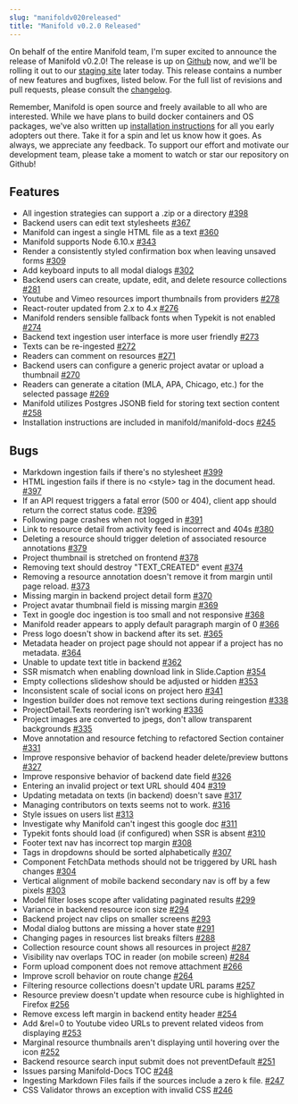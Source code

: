 ```yaml
---
slug: "manifoldv020released"
title: "Manifold v0.2.0 Released"
---
```


On behalf of the entire Manifold team, I'm super excited to announce the release of Manifold v0.2.0! The release is up on [Github](https://github.com/ManifoldScholar/manifold/tree/v0.2.0) now, and we'll be rolling it out to our [staging site](http://staging.manifoldapp.org) later today. This release contains a number of new features and bugfixes, listed below. For the full list of revisions and pull requests, please consult the [changelog](https://github.com/ManifoldScholar/manifold/blob/v0.2.0/CHANGELOG.md).

<!--truncate-->

Remember, Manifold is open source and freely available to all who are interested. While we have plans to build docker containers and OS packages, we've also written up [installation instructions](https://github.com/ManifoldScholar/manifold-docs/blob/master/developers/installation/development.md) for all you early adopters out there. Take it for a spin and let us know how it goes. As always, we appreciate any feedback. To support our effort and motivate our development team, please take a moment to watch or star our repository on Github!

## Features

- All ingestion strategies can support a .zip or a directory [#398](https://github.com/ManifoldScholar/manifold/issues/398)
- Backend users can edit text stylesheets [#367](https://github.com/ManifoldScholar/manifold/issues/367)
- Manifold can ingest a single HTML file as a text [#360](https://github.com/ManifoldScholar/manifold/issues/360)
- Manifold supports Node 6.10.x [#343](https://github.com/ManifoldScholar/manifold/issues/343)
- Render a consistently styled confirmation box when leaving unsaved forms [#309](https://github.com/ManifoldScholar/manifold/issues/309)
- Add keyboard inputs to all modal dialogs [#302](https://github.com/ManifoldScholar/manifold/issues/302)
- Backend users can create, update, edit, and delete resource collections [#281](https://github.com/ManifoldScholar/manifold/issues/281)
- Youtube and Vimeo resources import thumbnails from providers [#278](https://github.com/ManifoldScholar/manifold/issues/278)
- React-router updated from 2.x to 4.x [#276](https://github.com/ManifoldScholar/manifold/issues/276)
- Manifold renders sensible fallback fonts when Typekit is not enabled [#274](https://github.com/ManifoldScholar/manifold/issues/274)
- Backend text ingestion user interface is more user friendly [#273](https://github.com/ManifoldScholar/manifold/issues/273)
- Texts can be re-ingested [#272](https://github.com/ManifoldScholar/manifold/issues/272)
- Readers can comment on resources [#271](https://github.com/ManifoldScholar/manifold/issues/271)
- Backend users can configure a generic project avatar or upload a thumbnail [#270](https://github.com/ManifoldScholar/manifold/issues/270)
- Readers can generate a citation (MLA, APA, Chicago, etc.) for the selected passage [#269](https://github.com/ManifoldScholar/manifold/issues/269)
- Manifold utilizes Postgres JSONB field for storing text section content [#258](https://github.com/ManifoldScholar/manifold/issues/258)
- Installation instructions are included in manifold/manifold-docs [#245](https://github.com/ManifoldScholar/manifold/issues/245)

## Bugs

- Markdown ingestion fails if there's no stylesheet [#399](https://github.com/ManifoldScholar/manifold/issues/399)
- HTML ingestion fails if there is no \<style\> tag in the document head. [#397](https://github.com/ManifoldScholar/manifold/issues/397)
- If an API request triggers a fatal error (500 or 404), client app should return the correct status code. [#396](https://github.com/ManifoldScholar/manifold/issues/396)
- Following page crashes when not logged in [#391](https://github.com/ManifoldScholar/manifold/issues/391)
- Link to resource detail from activity feed is incorrect and 404s [#380](https://github.com/ManifoldScholar/manifold/issues/380)
- Deleting a resource should trigger deletion of associated resource annotations [#379](https://github.com/ManifoldScholar/manifold/issues/379)
- Project thumbnail is stretched on frontend [#378](https://github.com/ManifoldScholar/manifold/issues/378)
- Removing text should destroy "TEXT\_CREATED" event [#374](https://github.com/ManifoldScholar/manifold/issues/374)
- Removing a resource annotation doesn't remove it from margin until page reload. [#373](https://github.com/ManifoldScholar/manifold/issues/373)
- Missing margin in backend project detail form [#370](https://github.com/ManifoldScholar/manifold/issues/370)
- Project avatar thumbnail field is missing margin [#369](https://github.com/ManifoldScholar/manifold/issues/369)
- Text in google doc ingestion is too small and not responsive [#368](https://github.com/ManifoldScholar/manifold/issues/368)
- Manifold reader appears to apply default paragraph margin of 0 [#366](https://github.com/ManifoldScholar/manifold/issues/366)
- Press logo doesn't show in backend after its set. [#365](https://github.com/ManifoldScholar/manifold/issues/365)
- Metadata header on project page should not appear if a project has no metadata. [#364](https://github.com/ManifoldScholar/manifold/issues/364)
- Unable to update text title in backend [#362](https://github.com/ManifoldScholar/manifold/issues/362)
- SSR mismatch when enabling download link in Slide.Caption [#354](https://github.com/ManifoldScholar/manifold/issues/354)
- Empty collections slideshow should be adjusted or hidden [#353](https://github.com/ManifoldScholar/manifold/issues/353)
- Inconsistent scale of social icons on project hero [#341](https://github.com/ManifoldScholar/manifold/issues/341)
- Ingestion builder does not remove text sections during reingestion [#338](https://github.com/ManifoldScholar/manifold/issues/338)
- ProjectDetail.Texts reordering isn't working [#336](https://github.com/ManifoldScholar/manifold/issues/336)
- Project images are converted to jpegs, don't allow transparent backgrounds [#335](https://github.com/ManifoldScholar/manifold/issues/335)
- Move annotation and resource fetching to refactored Section container [#331](https://github.com/ManifoldScholar/manifold/issues/331)
- Improve responsive behavior of backend header delete/preview buttons [#327](https://github.com/ManifoldScholar/manifold/issues/327)
- Improve responsive behavior of backend date field [#326](https://github.com/ManifoldScholar/manifold/issues/326)
- Entering an invalid project or text URL should 404 [#319](https://github.com/ManifoldScholar/manifold/issues/319)
- Updating metadata on texts (in backend) doesn't save [#317](https://github.com/ManifoldScholar/manifold/issues/317)
- Managing contributors on texts seems not to work. [#316](https://github.com/ManifoldScholar/manifold/issues/316)
- Style issues on users list [#313](https://github.com/ManifoldScholar/manifold/issues/313)
- Investigate why Manifold can't ingest this google doc [#311](https://github.com/ManifoldScholar/manifold/issues/311)
- Typekit fonts should load (if configured) when SSR is absent [#310](https://github.com/ManifoldScholar/manifold/issues/310)
- Footer text nav has incorrect top margin [#308](https://github.com/ManifoldScholar/manifold/issues/308)
- Tags in dropdowns should be sorted alphabetically [#307](https://github.com/ManifoldScholar/manifold/issues/307)
- Component FetchData methods should not be triggered by URL hash changes [#304](https://github.com/ManifoldScholar/manifold/issues/304)
- Vertical alignment of mobile backend secondary nav is off by a few pixels [#303](https://github.com/ManifoldScholar/manifold/issues/303)
- Model filter loses scope after validating paginated results [#299](https://github.com/ManifoldScholar/manifold/issues/299)
- Variance in backend resource icon size [#294](https://github.com/ManifoldScholar/manifold/issues/294)
- Backend project nav clips on smaller screens [#293](https://github.com/ManifoldScholar/manifold/issues/293)
- Modal dialog buttons are missing a hover state [#291](https://github.com/ManifoldScholar/manifold/issues/291)
- Changing pages in resources list breaks filters [#288](https://github.com/ManifoldScholar/manifold/issues/288)
- Collection resource count shows all resources in project [#287](https://github.com/ManifoldScholar/manifold/issues/287)
- Visibility nav overlaps TOC in reader (on mobile screen) [#284](https://github.com/ManifoldScholar/manifold/issues/284)
- Form upload component does not remove attachment [#266](https://github.com/ManifoldScholar/manifold/issues/266)
- Improve scroll behavior on route change [#264](https://github.com/ManifoldScholar/manifold/issues/264)
- Filtering resource collections doesn't update URL params [#257](https://github.com/ManifoldScholar/manifold/issues/257)
- Resource preview doesn't update when resource cube is highlighted in Firefox [#256](https://github.com/ManifoldScholar/manifold/issues/256)
- Remove excess left margin in backend entity header [#254](https://github.com/ManifoldScholar/manifold/issues/254)
- Add &rel=0 to Youtube video URLs to prevent related videos from displaying [#253](https://github.com/ManifoldScholar/manifold/issues/253)
- Marginal resource thumbnails aren't displaying until hovering over the icon [#252](https://github.com/ManifoldScholar/manifold/issues/252)
- Backend resource search input submit does not preventDefault [#251](https://github.com/ManifoldScholar/manifold/issues/251)
- Issues parsing Manifold-Docs TOC [#248](https://github.com/ManifoldScholar/manifold/issues/248)
- Ingesting Markdown Files fails if the sources include a zero k file. [#247](https://github.com/ManifoldScholar/manifold/issues/247)
- CSS Validator throws an exception with invalid CSS [#246](https://github.com/ManifoldScholar/manifold/issues/246)